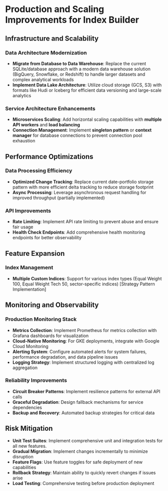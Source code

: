 # Production and Scaling Improvements for Index Builder

## Infrastructure and Scalability

### Data Architecture Modernization
- **Migrate from Database to Data Warehouse**: Replace the current SQLite/database approach with a modern data warehouse solution (BigQuery, Snowflake, or Redshift) to handle larger datasets and complex analytical workloads
- **Implement Data Lake Architecture**: Utilize cloud storage (GCS, S3) with formats like Hudi or Iceberg for efficient data versioning and large-scale analytics

### Service Architecture Enhancements
- **Microservices Scaling**: Add horizontal scaling capabilities with **multiple API workers** and **load balancing**
- **Connection Management**: Implement **singleton pattern** or **context manager** for database connections to prevent connection pool exhaustion

## Performance Optimizations

### Data Processing Efficiency
- **Optimized Change Tracking**: Replace current date-portfolio storage pattern with more efficient delta tracking to reduce storage footprint
- **Async Processing**: Leverage asynchronous request handling for improved throughput (partially implemented)

### API Improvements
- **Rate Limiting**: Implement API rate limiting to prevent abuse and ensure fair usage
- **Health Check Endpoints**: Add comprehensive health monitoring endpoints for better observability

## Feature Expansion

### Index Management
- **Multiple Custom Indices**: Support for various index types (Equal Weight 100, Equal Weight Tech 50, sector-specific indices) [Strategy Pattern Implementation]

## Monitoring and Observability

### Production Monitoring Stack
- **Metrics Collection**: Implement Prometheus for metrics collection with Grafana dashboards for visualization
- **Cloud-Native Monitoring**: For GKE deployments, integrate with Google Cloud Monitoring
- **Alerting System**: Configure automated alerts for system failures, performance degradation, and data pipeline issues
- **Logging Strategy**: Implement structured logging with centralized log aggregation

### Reliability Improvements
- **Circuit Breaker Patterns**: Implement resilience patterns for external API calls
- **Graceful Degradation**: Design fallback mechanisms for service dependencies
- **Backup and Recovery**: Automated backup strategies for critical data

## Risk Mitigation

- **Unit Test Suites**: Implement comprehensive unit and integration tests for all new features.
- **Gradual Migration**: Implement changes incrementally to minimize disruption
- **Feature Flags**: Use feature toggles for safe deployment of new capabilities
- **Rollback Strategy**: Maintain ability to quickly revert changes if issues arise
- **Load Testing**: Comprehensive testing before production deployment

